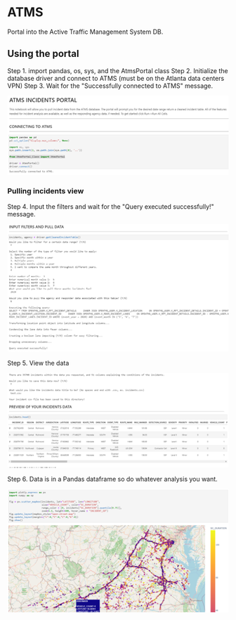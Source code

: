 # ATMS
Portal into the Active Traffic Management System DB.

## Using the portal
Step 1. import pandas, os, sys, and the AtmsPortal class
Step 2. Initialize the database driver and connect to ATMS (must be on the Atlanta data centers VPN)
Step 3. Wait for the "Successfully connected to ATMS" message.

![Alt text](https://github.com/twt6xy/ATMS/blob/main/atms1.PNG?raw=true)

### Pulling incidents view
Step 4. Input the filters and wait for the "Query executed successfully!" message.

![Alt text](https://github.com/twt6xy/ATMS/blob/main/atms2.PNG?raw=true)

Step 5. View the data

![Alt text](https://github.com/twt6xy/ATMS/blob/main/atms3.PNG?raw=true)

Step 6. Data is in a Pandas dataframe so do whatever analysis you want.

![Alt text](https://github.com/twt6xy/ATMS/blob/main/atms4.PNG?raw=true)
